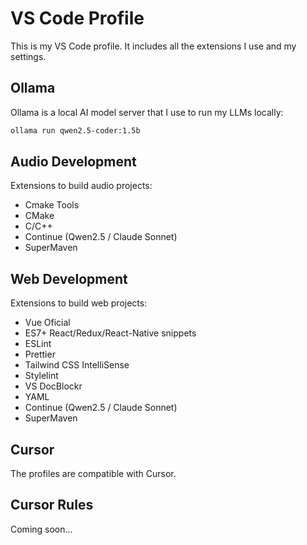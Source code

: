 # VS Code Profile

This is my VS Code profile. It includes all the extensions I use and my settings.

## Ollama

Ollama is a local AI model server that I use to run my LLMs locally:

```bash
ollama run qwen2.5-coder:1.5b
```

## Audio Development

Extensions to build audio projects:

- Cmake Tools
- CMake
- C/C++
- Continue (Qwen2.5 / Claude Sonnet)
- SuperMaven

## Web Development

Extensions to build web projects:

- Vue Oficial
- ES7+ React/Redux/React-Native snippets
- ESLint
- Prettier
- Tailwind CSS IntelliSense
- Stylelint
- VS DocBlockr
- YAML
- Continue (Qwen2.5 / Claude Sonnet)
- SuperMaven

## Cursor

The profiles are compatible with Cursor.

## Cursor Rules

Coming soon...
